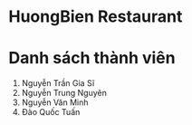 # HuongBien Restaurant

# Danh sách thành viên
1. Nguyễn Trần Gia Sĩ
2. Nguyễn Trung Nguyên
3. Nguyễn Văn Minh
4. Đào Quốc Tuấn